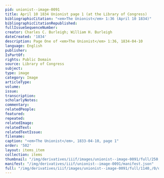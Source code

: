 ```yaml
---
pid: unionist--image-0091
title: April 10 1834 Unionist page 1 (at the Library of Congress)
bibliographicCitation: "<em>The Unionist</em> 1:36 (April 10 1834)"
bibliographicCitationRepublished: 
fullIssueSequenceNumber: 
creator: Charles C. Burleigh; William H. Burleigh
dateCreated: '1834'
description: Page One of <em>The Unionist</em> 1:36, 1834-04-10
language: English
publisher: 
IsPartOf: 
rights: Public Domain
source: Library of Congress
subject: 
type: image
category: Image
articleType: 
volume: 
issue: 
transcription: 
scholarlyNotes: 
commentary: 
relatedPeople: 
featured: 
repeated: 
relatedImage: 
relatedText: 
relatedTextIssue: 
filename: 
caption: "<em>The Unionist</em>, 1833-04-10, page 1"
order: '502'
layout: items_item
collection: items
thumbnail: "/img/derivatives/iiif/images/unionist--image-0091/full/250,/0/default.jpg"
manifest: "/img/derivatives/iiif/unionist--image-0091/manifest.json"
full: "/img/derivatives/iiif/images/unionist--image-0091/full/1140,/0/default.jpg"
---
```

